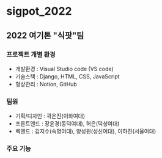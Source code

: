 # sigpot_2022
## 2022 여기톤 "식팟"팀

### 프로젝트 개별 환경
- 개발환경 : Visual Studio code (VS code)
- 기술스택 : Django, HTML, CSS, JavaScript
- 형상관리 : Notion, GitHub

### 팀원
- 기획/디자인 : 곽은진(이화여대)
- 프론트엔드 : 장윤경(동덕여대), 허은(덕성여대)
- 벡엔드 : 김지수(숙명여대), 양성원(성신여대), 이하진(서울여대)

### 주요 기능
